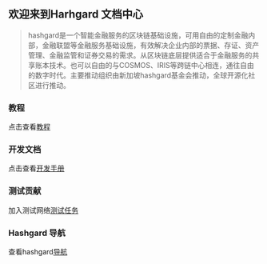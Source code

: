 ## 欢迎来到Harhgard 文档中心



> hashgard是一个智能金融服务的区块链基础设施，可用自由的定制金融内部，金融联盟等金融服务基础设施，有效解决企业内部的票据、存证、资产管理、金融监管和证券交易的需求。从区块链底层提供适合于金融服务的共享账本技术。也可以自由的与COSMOS、IRIS等跨链中心相连，通往自由的数字时代。主要推动组织由新加坡hashgard基金会推动，全球开源化社区进行推动。



###  教程

点击查看[教程](learn/README.md)



### 开发文档

点击查看[开发手册](command/README.md)



### 测试贡献

加入测试网络[测试任务](test/README.md)



### Hashgard 导航

查看hashgard[导航](learn/UsersGuide/hashgardNav.md)





